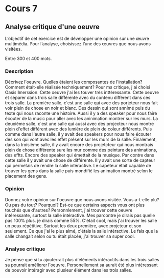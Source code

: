 # Cours 7
## Analyse critique d'une oeuvre

L’objectif de cet exercice est de développer une opinion sur une œuvre multimédia. Pour l’analyse, choisissez l’une des œuvres que nous avons visitées. 

Entre 300 et 400 mots. 

### Description
Décrivez l'oeuvre. Quelles étaient les composantes de l'installation? Comment était-elle réalisée techniquement? 
Pour ma critique, j'ai choisi Oasis Imerssion. Cette oeuvre j'ai les touver très inttéressante. Cette oeuvre et séparer dans trois salle différente avec du contenu différent dans ces trois salle. La première salle, c'est une salle qui avec des porjeteur nous fait voir plein de chose en noir et blanc. Des dessin qui sont annimé puis du texte qui nous raconte une histoire. Aussi il y a des speaker pour nous faire écouter de la music pour aller avec les aninimation montrer sur les murs. La deuxième salle, c'est une salle qui aussi avec des projecteur nous montre plein d'effet différent avec des lumière de plein de coleur différents. Puis comme dans l'autre salle, il y avait des speakers pour nous faire écouter des son qui vont avec les effet présent sur les murs de la salle. Finalement, dans la troisième salle, il y avait encore des projetcteur qui nous montrais plein de chose différente sure les mur comme des peinture des animations, des effts. Encore des speaker qui émettait de la musique. Par contre dans cette salle il y avait une chose de différente. Il y avait une sorte de capteur qui permetais de rendre la salle intéractive. Le capeteur était capable de trouver les gens dans la salle puis mondifié les animation montré selon le placement des gens.

### Opinion
Donnez votre opinion sur l'oeuvre que nous avons visitée. Vous a-t-elle plu? Ou pas du tout? Pourquoi? Est-ce que certains aspects vous ont plus touchés que d'autres?
Personnlement, j'ai trouver cette oeuvre intéressante, surtout la salle intéractive. Mes parcontre je dirais pas quelle pas 100% plus. je dirais comme 55%. C'était cool, mais j'ai trouver les salle un peux répétitive. Surtout les deux première, avec projeteur et son seulement. Ce que j'ai le plus aimé, c'étais la salle intéractive. Le fais que la salle changait selon ou tu était placée, j'ai trouver sa super cool.

### Analyse critique
Je pense que si tu ajouterrait plus d'éléments intéractifs dans les trois salles sa pourrait améliorer l'oeuvre. Personellement sa aurait été plus intéressant de pouvoir intéragir avec plusieur élément dans les trois salles.
